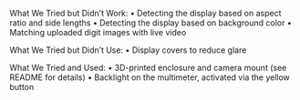 What We Tried but Didn’t Work:
	•	Detecting the display based on aspect ratio and side lengths
	•	Detecting the display based on background color
	•	Matching uploaded digit images with live video

What We Tried but Didn’t Use:
	•	Display covers to reduce glare

What We Tried and Used:
	•	3D-printed enclosure and camera mount (see README for details)
	•	Backlight on the multimeter, activated via the yellow button
